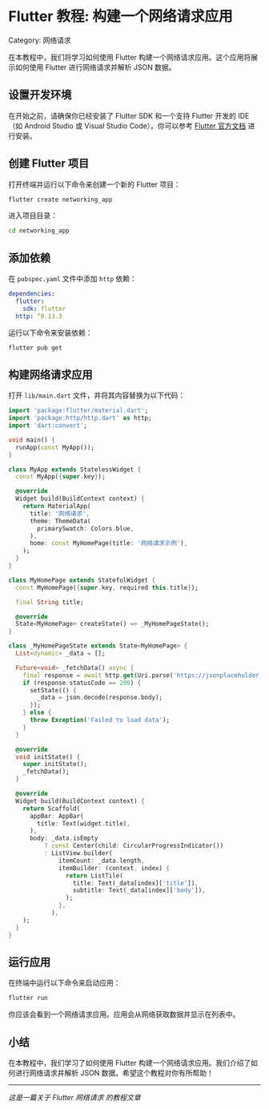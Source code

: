 # Flutter 教程: 构建一个网络请求应用

Category: 网络请求

在本教程中，我们将学习如何使用 Flutter 构建一个网络请求应用。这个应用将展示如何使用 Flutter 进行网络请求并解析 JSON 数据。

## 设置开发环境

在开始之前，请确保你已经安装了 Flutter SDK 和一个支持 Flutter 开发的 IDE（如 Android Studio 或 Visual Studio Code）。你可以参考 [Flutter 官方文档](https://flutter.dev/docs/get-started/install) 进行安装。

## 创建 Flutter 项目

打开终端并运行以下命令来创建一个新的 Flutter 项目：

```sh
flutter create networking_app
```

进入项目目录：

```sh
cd networking_app
```

## 添加依赖

在 `pubspec.yaml` 文件中添加 `http` 依赖：

```yaml
dependencies:
  flutter:
    sdk: flutter
  http: ^0.13.3
```

运行以下命令来安装依赖：

```sh
flutter pub get
```

## 构建网络请求应用

打开 `lib/main.dart` 文件，并将其内容替换为以下代码：

```dart
import 'package:flutter/material.dart';
import 'package:http/http.dart' as http;
import 'dart:convert';

void main() {
  runApp(const MyApp());
}

class MyApp extends StatelessWidget {
  const MyApp({super.key});

  @override
  Widget build(BuildContext context) {
    return MaterialApp(
      title: '网络请求',
      theme: ThemeData(
        primarySwatch: Colors.blue,
      ),
      home: const MyHomePage(title: '网络请求示例'),
    );
  }
}

class MyHomePage extends StatefulWidget {
  const MyHomePage({super.key, required this.title});

  final String title;

  @override
  State<MyHomePage> createState() => _MyHomePageState();
}

class _MyHomePageState extends State<MyHomePage> {
  List<dynamic> _data = [];

  Future<void> _fetchData() async {
    final response = await http.get(Uri.parse('https://jsonplaceholder.typicode.com/posts'));
    if (response.statusCode == 200) {
      setState(() {
        _data = json.decode(response.body);
      });
    } else {
      throw Exception('Failed to load data');
    }
  }

  @override
  void initState() {
    super.initState();
    _fetchData();
  }

  @override
  Widget build(BuildContext context) {
    return Scaffold(
      appBar: AppBar(
        title: Text(widget.title),
      ),
      body: _data.isEmpty
          ? const Center(child: CircularProgressIndicator())
          : ListView.builder(
              itemCount: _data.length,
              itemBuilder: (context, index) {
                return ListTile(
                  title: Text(_data[index]['title']),
                  subtitle: Text(_data[index]['body']),
                );
              },
            ),
    );
  }
}
```

## 运行应用

在终端中运行以下命令来启动应用：

```sh
flutter run
```

你应该会看到一个网络请求应用。应用会从网络获取数据并显示在列表中。

## 小结

在本教程中，我们学习了如何使用 Flutter 构建一个网络请求应用。我们介绍了如何进行网络请求并解析 JSON 数据。希望这个教程对你有所帮助！

---

*这是一篇关于 Flutter 网络请求 的教程文章*

